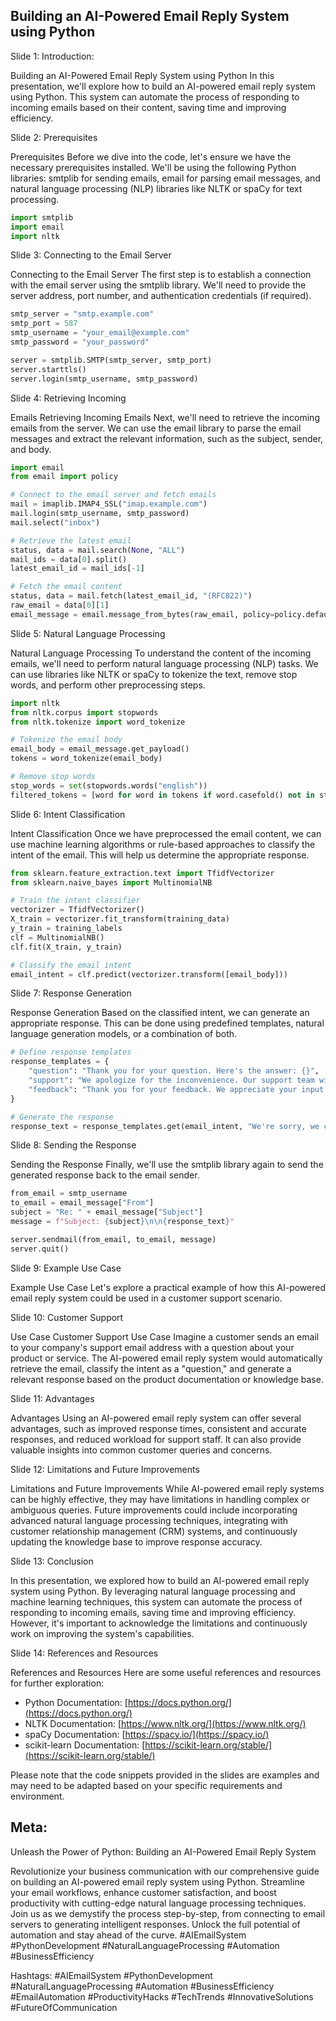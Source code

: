 ## Building an AI-Powered Email Reply System using Python

Slide 1: Introduction: 

Building an AI-Powered Email Reply System using Python In this presentation, we'll explore how to build an AI-powered email reply system using Python. This system can automate the process of responding to incoming emails based on their content, saving time and improving efficiency.

Slide 2: Prerequisites 

Prerequisites Before we dive into the code, let's ensure we have the necessary prerequisites installed. We'll be using the following Python libraries: smtplib for sending emails, email for parsing email messages, and natural language processing (NLP) libraries like NLTK or spaCy for text processing.

```python
import smtplib
import email
import nltk
```

Slide 3: Connecting to the Email Server

Connecting to the Email Server The first step is to establish a connection with the email server using the smtplib library. We'll need to provide the server address, port number, and authentication credentials (if required).

```python
smtp_server = "smtp.example.com"
smtp_port = 587
smtp_username = "your_email@example.com"
smtp_password = "your_password"

server = smtplib.SMTP(smtp_server, smtp_port)
server.starttls()
server.login(smtp_username, smtp_password)
```

Slide 4: Retrieving Incoming

Emails Retrieving Incoming Emails Next, we'll need to retrieve the incoming emails from the server. We can use the email library to parse the email messages and extract the relevant information, such as the subject, sender, and body.

```python
import email
from email import policy

# Connect to the email server and fetch emails
mail = imaplib.IMAP4_SSL("imap.example.com")
mail.login(smtp_username, smtp_password)
mail.select("inbox")

# Retrieve the latest email
status, data = mail.search(None, "ALL")
mail_ids = data[0].split()
latest_email_id = mail_ids[-1]

# Fetch the email content
status, data = mail.fetch(latest_email_id, "(RFC822)")
raw_email = data[0][1]
email_message = email.message_from_bytes(raw_email, policy=policy.default)
```

Slide 5: Natural Language Processing

Natural Language Processing To understand the content of the incoming emails, we'll need to perform natural language processing (NLP) tasks. We can use libraries like NLTK or spaCy to tokenize the text, remove stop words, and perform other preprocessing steps.

```python
import nltk
from nltk.corpus import stopwords
from nltk.tokenize import word_tokenize

# Tokenize the email body
email_body = email_message.get_payload()
tokens = word_tokenize(email_body)

# Remove stop words
stop_words = set(stopwords.words("english"))
filtered_tokens = [word for word in tokens if word.casefold() not in stop_words]
```

Slide 6: Intent Classification

Intent Classification Once we have preprocessed the email content, we can use machine learning algorithms or rule-based approaches to classify the intent of the email. This will help us determine the appropriate response.

```python
from sklearn.feature_extraction.text import TfidfVectorizer
from sklearn.naive_bayes import MultinomialNB

# Train the intent classifier
vectorizer = TfidfVectorizer()
X_train = vectorizer.fit_transform(training_data)
y_train = training_labels
clf = MultinomialNB()
clf.fit(X_train, y_train)

# Classify the email intent
email_intent = clf.predict(vectorizer.transform([email_body]))
```

Slide 7: Response Generation

Response Generation Based on the classified intent, we can generate an appropriate response. This can be done using predefined templates, natural language generation models, or a combination of both.

```python
# Define response templates
response_templates = {
    "question": "Thank you for your question. Here's the answer: {}",
    "support": "We apologize for the inconvenience. Our support team will assist you shortly.",
    "feedback": "Thank you for your feedback. We appreciate your input."
}

# Generate the response
response_text = response_templates.get(email_intent, "We're sorry, we couldn't understand your request.")
```

Slide 8: Sending the Response

Sending the Response Finally, we'll use the smtplib library again to send the generated response back to the email sender.

```python
from_email = smtp_username
to_email = email_message["From"]
subject = "Re: " + email_message["Subject"]
message = f"Subject: {subject}\n\n{response_text}"

server.sendmail(from_email, to_email, message)
server.quit()
```

Slide 9: Example Use Case

Example Use Case Let's explore a practical example of how this AI-powered email reply system could be used in a customer support scenario.

Slide 10: Customer Support

Use Case Customer Support Use Case Imagine a customer sends an email to your company's support email address with a question about your product or service. The AI-powered email reply system would automatically retrieve the email, classify the intent as a "question," and generate a relevant response based on the product documentation or knowledge base.

Slide 11: Advantages

Advantages Using an AI-powered email reply system can offer several advantages, such as improved response times, consistent and accurate responses, and reduced workload for support staff. It can also provide valuable insights into common customer queries and concerns.

Slide 12: Limitations and Future Improvements

Limitations and Future Improvements While AI-powered email reply systems can be highly effective, they may have limitations in handling complex or ambiguous queries. Future improvements could include incorporating advanced natural language processing techniques, integrating with customer relationship management (CRM) systems, and continuously updating the knowledge base to improve response accuracy.

Slide 13: Conclusion 

In this presentation, we explored how to build an AI-powered email reply system using Python. By leveraging natural language processing and machine learning techniques, this system can automate the process of responding to incoming emails, saving time and improving efficiency. However, it's important to acknowledge the limitations and continuously work on improving the system's capabilities.

Slide 14: References and Resources

References and Resources Here are some useful references and resources for further exploration:

* Python Documentation: [https://docs.python.org/](https://docs.python.org/)
* NLTK Documentation: [https://www.nltk.org/](https://www.nltk.org/)
* spaCy Documentation: [https://spacy.io/](https://spacy.io/)
* scikit-learn Documentation: [https://scikit-learn.org/stable/](https://scikit-learn.org/stable/)

Please note that the code snippets provided in the slides are examples and may need to be adapted based on your specific requirements and environment.

## Meta:
Unleash the Power of Python: Building an AI-Powered Email Reply System

Revolutionize your business communication with our comprehensive guide on building an AI-powered email reply system using Python. Streamline your email workflows, enhance customer satisfaction, and boost productivity with cutting-edge natural language processing techniques. Join us as we demystify the process step-by-step, from connecting to email servers to generating intelligent responses. Unlock the full potential of automation and stay ahead of the curve. #AIEmailSystem #PythonDevelopment #NaturalLanguageProcessing #Automation #BusinessEfficiency

Hashtags: #AIEmailSystem #PythonDevelopment #NaturalLanguageProcessing #Automation #BusinessEfficiency #EmailAutomation #ProductivityHacks #TechTrends #InnovativeSolutions #FutureOfCommunication

